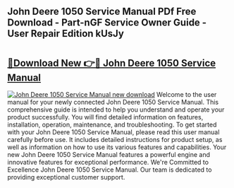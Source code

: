 ## John Deere 1050 Service Manual PDf Free Download - Part-nGF Service Owner Guide - User Repair Edition kUsJy

# <h2><a href="http://bc96926.oget.top/?id=John+Deere+1050+Service+Manual">🔗Download New 👉🔴 John Deere 1050 Service Manual</a></h2>

[![John Deere 1050 Service Manual new download](https://i.imgur.com/5g1atiW.png)](http://bc96926.oget.top/?id=John+Deere+1050+Service+Manual)
Welcome to the user manual for your newly connected John Deere 1050 Service Manual. This comprehensive guide is intended to help you understand and operate your product successfully. You will find detailed information on features, installation, operation, maintenance, and troubleshooting. To get started with your John Deere 1050 Service Manual, please read this user manual carefully before use. It includes detailed instructions for product setup, as well as information on how to use its various features and capabilities. Your new John Deere 1050 Service Manual features a powerful engine and innovative features for exceptional performance. We're Committed to Excellence John Deere 1050 Service Manual. Our team is dedicated to providing exceptional customer support.
